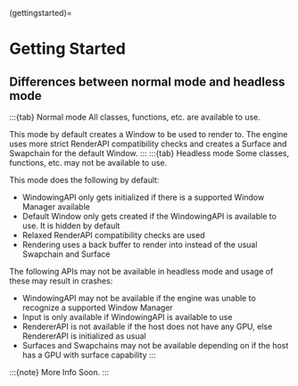 (gettingstarted)=

# Getting Started

## Differences between normal mode and headless mode

:::{tab} Normal mode
All classes, functions, etc. are available to use.

This mode by default creates a Window to be used to render to.
The engine uses more strict RenderAPI compatibility checks and creates a Surface and Swapchain for the default Window.
:::
:::{tab} Headless mode
Some classes, functions, etc. may not be available to use.

This mode does the following by default:

- WindowingAPI only gets initialized if there is a supported Window Manager available
- Default Window only gets created if the WindowingAPI is available to use. It is hidden by default
- Relaxed RenderAPI compatibility checks are used
- Rendering uses a back buffer to render into instead of the usual Swapchain and Surface

The following APIs may not be available in headless mode and usage of these may result in crashes:

- WindowingAPI may not be available if the engine was unable to recognize a supported Window Manager
- Input is only available if WindowingAPI is available to use
- RendererAPI is not available if the host does not have any GPU, else RendererAPI is initialized as usual
- Surfaces and Swapchains may not be available depending on if the host has a GPU with surface capability
:::

:::{note}
More Info Soon.
:::
